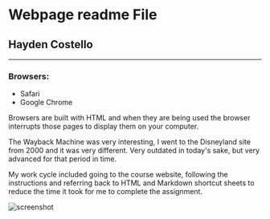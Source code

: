 # Webpage readme File
## Hayden Costello

***

### Browsers:
- Safari
- Google Chrome

Browsers are built with HTML and when they are being used the browser interrupts those pages to display them on your computer.

The Wayback Machine was very interesting, I went to the Disneyland site from 2000 and it was very different. Very outdated in today's sake, but very advanced for that period in time.

My work cycle included going to the course website, following the instructions and referring back to HTML and Markdown shortcut sheets to reduce the time it took for me to complete the assignment.

![screenshot](screenshot.png)

